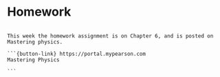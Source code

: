 # Homework

````{card}

This week the homework assignment is on Chapter 6, and is posted on Mastering physics.

```{button-link} https://portal.mypearson.com
Mastering Physics

```
````